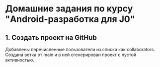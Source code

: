 # Домашние задания по курсу "Android-разработка для J0"

## 1. Создать проект на GitHub

Добавлены перечисленные пользователи из списка как collaborators.
Создана ветка от main и в ней сгенерирован проект с пустой активностью.